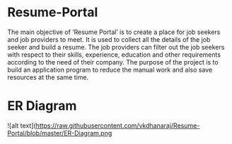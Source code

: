 # Resume-Portal
The main objective of ‘Resume Portal’ is to create a place for job seekers and job
providers to meet. It is used to collect all the details of the job seeker and build a resume. The job
providers can filter out the job seekers with respect to their skills, experience, education and
other requirements according to the need of their company. The purpose of the project is to build
an application program to reduce the manual work and also save resources at the same time.

# ER Diagram

![alt text](https://raw.githubusercontent.com/vkdhanaraj/Resume-Portal/blob/master/ER-Diagram.png
